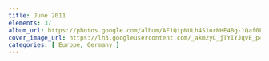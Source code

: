 ```yaml
---
title: June 2011
elements: 37
album_url: https://photos.google.com/album/AF1QipNULh4S1orNHE4Bg-1Qaf0Fu6fm2dR-CTGTvasp
cover_image_url: https://lh3.googleusercontent.com/_akm2yC_jTYIYJqvE_p49hd2z6cxtEA5MVrAFSnJHnLohyvhrZUWpLs-TpikZwDc-y7Zq7QSEwLqePoRrFzCa0wucYcWZKWDb0WR5BnN6ovxEwkFaiIKDTar5H4oHWoNiBFNsnx1Sq7VUrVK86TbX9liPBKomsU_76gUaTb_Ar0whPy0TmqIG_28GXsG3UABdl1kK_HPuv4h51hhOt-7ZMZXRDKhFq2imqKYddR9C4tuxodnkB8iyR-ykw5phUOb_aROQ0kyvoUEKZsLcqEftDGecT0FNxfVNsDDIp9o-GnIR4bjZ-b9WnK-l0tUh86qTW2qzB-sfqjmiU3NYYVFaNiSgDB1ATKvrt_KZTXj36BeuqJD5P-UYpVZoe0_mao_NF5ZojPKqSnEgTSSX0degWhuiYdXCbWwP8SdfHc5lCEDgSjtY-8WAXDIThpwkCtC_zXWI8H6cntpX9BNRmeSkot0hZbM8xPhbMKMXDQ2IARQJ6icaKLCj6VCAVNnhr_f2Or-5ZrxBacRA-ab1Gl7vk1LhZgUqJFtyGuPhQeusXQhr1rxDcUz5sqp1AIWxhM-9jFyCHtUy0xAtbYEdxhXIp3KJ_YKl71t8F5MevOS4OWEJW59ZZ2Vgv9sp9GEdLHiZj6Fszixm05EDNIwQTZKGu8=s195-p-k-no
categories: [ Europe, Germany ]
---
```

